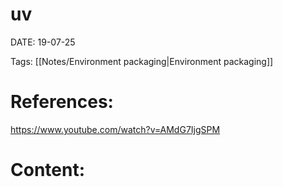 
# uv


DATE:  19-07-25


Tags:  [[Notes/Environment packaging|Environment packaging]]


# References:

https://www.youtube.com/watch?v=AMdG7IjgSPM


# Content:






